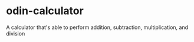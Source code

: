 # odin-calculator
A calculator that's able to perform addition, subtraction, multiplication, and division 
